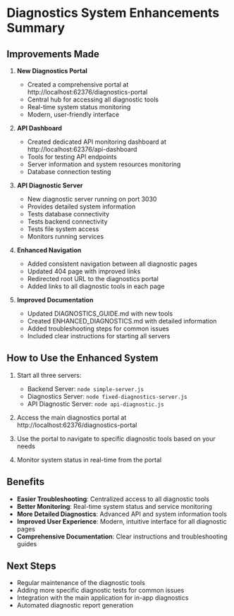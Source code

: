 # Diagnostics System Enhancements Summary

## Improvements Made

1. **New Diagnostics Portal**
   - Created a comprehensive portal at http://localhost:62376/diagnostics-portal
   - Central hub for accessing all diagnostic tools
   - Real-time system status monitoring
   - Modern, user-friendly interface

2. **API Dashboard**
   - Created dedicated API monitoring dashboard at http://localhost:62376/api-dashboard
   - Tools for testing API endpoints
   - Server information and system resources monitoring
   - Database connection testing

3. **API Diagnostic Server**
   - New diagnostic server running on port 3030
   - Provides detailed system information
   - Tests database connectivity
   - Tests backend connectivity
   - Tests file system access
   - Monitors running services

4. **Enhanced Navigation**
   - Added consistent navigation between all diagnostic pages
   - Updated 404 page with improved links
   - Redirected root URL to the diagnostics portal
   - Added links to all diagnostic tools in each page

5. **Improved Documentation**
   - Updated DIAGNOSTICS_GUIDE.md with new tools
   - Created ENHANCED_DIAGNOSTICS.md with detailed information
   - Added troubleshooting steps for common issues
   - Included clear instructions for starting all servers

## How to Use the Enhanced System

1. Start all three servers:
   - Backend Server: `node simple-server.js`
   - Diagnostics Server: `node fixed-diagnostics-server.js`
   - API Diagnostic Server: `node api-diagnostic.js`

2. Access the main diagnostics portal at http://localhost:62376/diagnostics-portal

3. Use the portal to navigate to specific diagnostic tools based on your needs

4. Monitor system status in real-time from the portal

## Benefits

- **Easier Troubleshooting**: Centralized access to all diagnostic tools
- **Better Monitoring**: Real-time system status and service monitoring
- **More Detailed Diagnostics**: Advanced API and system information tools
- **Improved User Experience**: Modern, intuitive interface for all diagnostic pages
- **Comprehensive Documentation**: Clear instructions and troubleshooting guides

## Next Steps

- Regular maintenance of the diagnostic tools
- Adding more specific diagnostic tests for common issues
- Integration with the main application for in-app diagnostics
- Automated diagnostic report generation
